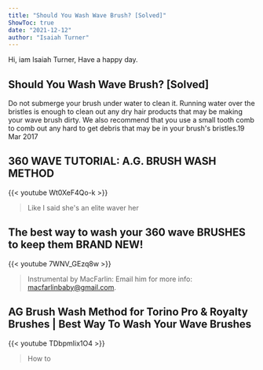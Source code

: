 ```yaml
---
title: "Should You Wash Wave Brush? [Solved]"
ShowToc: true 
date: "2021-12-12"
author: "Isaiah Turner" 
---
```


Hi, iam Isaiah Turner, Have a happy day.
## Should You Wash Wave Brush? [Solved]
 Do not submerge your brush under water to clean it. Running water over the bristles is enough to clean out any dry hair products that may be making your wave brush dirty. We also recommend that you use a small tooth comb to comb out any hard to get debris that may be in your brush's bristles.19 Mar 2017

## 360 WAVE TUTORIAL: A.G. BRUSH WASH METHOD
{{< youtube Wt0XeF4Qo-k >}}
>Like I said she's an elite waver her 

## The best way to wash your 360 wave BRUSHES to keep them BRAND NEW!
{{< youtube 7WNV_GEzq8w >}}
>Instrumental by MacFarlin: Email him for more info: macfarlinbaby@gmail.com.

## AG Brush Wash Method for Torino Pro & Royalty Brushes | Best Way To Wash Your Wave Brushes
{{< youtube TDbpmIix1O4 >}}
>How to 

